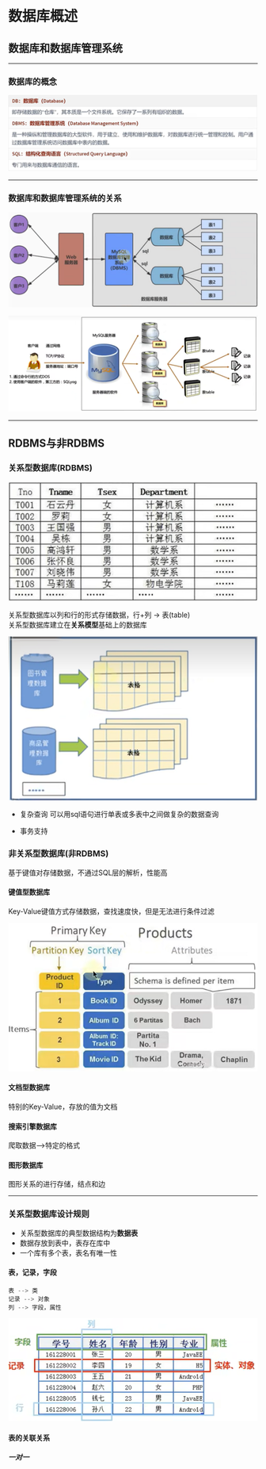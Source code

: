 # 数据库概述

## 数据库和数据库管理系统  

---

### 数据库的概念  

![数据库概念](images/2023-07-26-16-10-54.png)  

---

### 数据库和数据库管理系统的关系  

![数据库和数据库管理系统的关系](images/2023-07-26-16-11-18.png)  

![数据库和数据库管理系统的关系](images/2023-07-26-16-13-28.png)  

---

## RDBMS与非RDBMS  

### 关系型数据库(RDBMS)  

![关系型数据库](images/2023-07-26-16-40-23.png)  

关系型数据库以列和行的形式存储数据，行+列 ->  表(table)  
关系型数据库建立在**关系模型**基础上的数据库  

![关系型数据库](images/2023-07-26-16-44-35.png)  

* 复杂查询
  可以用sql语句进行单表或多表中之间做复杂的数据查询  

* 事务支持

### 非关系型数据库(非RDBMS)  

基于键值对存储数据，不通过SQL层的解析，性能高  

#### 键值型数据库  

Key-Value键值方式存储数据，查找速度快，但是无法进行条件过滤  

![键值型数据库](images/2023-07-26-16-52-13.png)  

#### 文档型数据库  

特别的Key-Value，存放的值为文档  

#### 搜索引擎数据库  

爬取数据-->特定的格式

#### 图形数据库  

图形关系的进行存储，结点和边  

---

### 关系型数据库设计规则  

* 关系型数据库的典型数据结构为**数据表**  
* 数据存放到表中，表存在库中
* 一个库有多个表，表名有唯一性

#### 表，记录，字段  

```c++
表 --> 类 
记录 --> 对象 
列 --> 字段，属性 
```

![表，记录，字段](images/2023-07-26-17-18-46.png)  

#### 表的关联关系  

##### 一对一  
